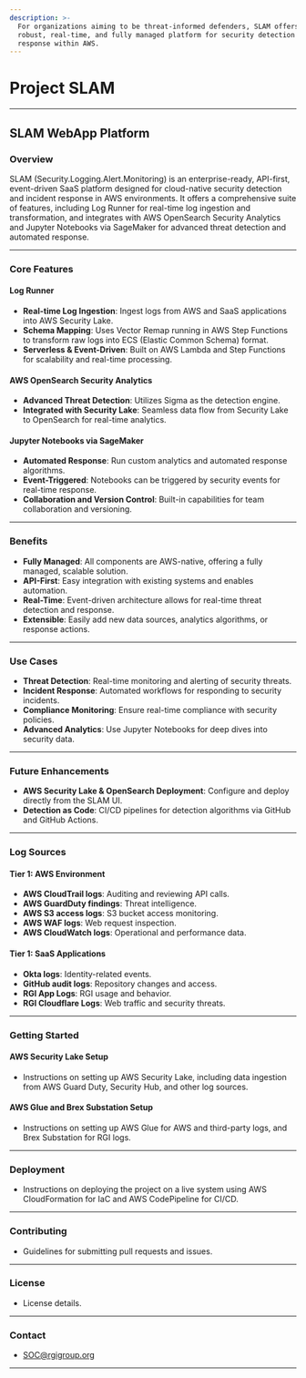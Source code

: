 ```yaml
---
description: >-
  For organizations aiming to be threat-informed defenders, SLAM offers a
  robust, real-time, and fully managed platform for security detection and
  response within AWS.
---
```


# Project SLAM

***

## SLAM WebApp Platform

### Overview

SLAM (Security.Logging.Alert.Monitoring) is an enterprise-ready, API-first, event-driven SaaS platform designed for cloud-native security detection and incident response in AWS environments. It offers a comprehensive suite of features, including Log Runner for real-time log ingestion and transformation, and integrates with AWS OpenSearch Security Analytics and Jupyter Notebooks via SageMaker for advanced threat detection and automated response.

***

### Core Features

#### Log Runner

* **Real-time Log Ingestion**: Ingest logs from AWS and SaaS applications into AWS Security Lake.
* **Schema Mapping**: Uses Vector Remap running in AWS Step Functions to transform raw logs into ECS (Elastic Common Schema) format.
* **Serverless & Event-Driven**: Built on AWS Lambda and Step Functions for scalability and real-time processing.

#### AWS OpenSearch Security Analytics

* **Advanced Threat Detection**: Utilizes Sigma as the detection engine.
* **Integrated with Security Lake**: Seamless data flow from Security Lake to OpenSearch for real-time analytics.

#### Jupyter Notebooks via SageMaker

* **Automated Response**: Run custom analytics and automated response algorithms.
* **Event-Triggered**: Notebooks can be triggered by security events for real-time response.
* **Collaboration and Version Control**: Built-in capabilities for team collaboration and versioning.

***

### Benefits

* **Fully Managed**: All components are AWS-native, offering a fully managed, scalable solution.
* **API-First**: Easy integration with existing systems and enables automation.
* **Real-Time**: Event-driven architecture allows for real-time threat detection and response.
* **Extensible**: Easily add new data sources, analytics algorithms, or response actions.

***

### Use Cases

* **Threat Detection**: Real-time monitoring and alerting of security threats.
* **Incident Response**: Automated workflows for responding to security incidents.
* **Compliance Monitoring**: Ensure real-time compliance with security policies.
* **Advanced Analytics**: Use Jupyter Notebooks for deep dives into security data.

***

### Future Enhancements

* **AWS Security Lake & OpenSearch Deployment**: Configure and deploy directly from the SLAM UI.
* **Detection as Code**: CI/CD pipelines for detection algorithms via GitHub and GitHub Actions.

***

### Log Sources

#### Tier 1: AWS Environment

* **AWS CloudTrail logs**: Auditing and reviewing API calls.
* **AWS GuardDuty findings**: Threat intelligence.
* **AWS S3 access logs**: S3 bucket access monitoring.
* **AWS WAF logs**: Web request inspection.
* **AWS CloudWatch logs**: Operational and performance data.

#### Tier 1: SaaS Applications

* **Okta logs**: Identity-related events.
* **GitHub audit logs**: Repository changes and access.
* **RGI App Logs**: RGI usage and behavior.
* **RGI Cloudflare Logs**: Web traffic and security threats.

***

### Getting Started

#### AWS Security Lake Setup

* Instructions on setting up AWS Security Lake, including data ingestion from AWS Guard Duty, Security Hub, and other log sources.

#### AWS Glue and Brex Substation Setup

* Instructions on setting up AWS Glue for AWS and third-party logs, and Brex Substation for RGI logs.

***

### Deployment

* Instructions on deploying the project on a live system using AWS CloudFormation for IaC and AWS CodePipeline for CI/CD.

***

### Contributing

* Guidelines for submitting pull requests and issues.

***

### License

* License details.

***

### Contact

* SOC@rgigroup.org

***


